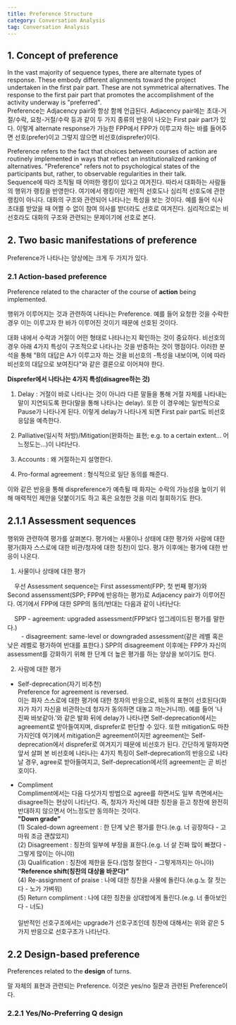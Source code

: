 ```yaml
---
title: Preference Structure
category: Conversation Analysis
tag: Conversation Analysis
---
```


## 1. Concept of preference

In the vast majority of sequence types, there are alternate types of response. These embody different alignments toward  the project undertaken in the first pair part. These are not symmetrical alternatives. The response to the first pair part that promotes the accomplishment of the activity underway is "preferred".  
Preference는 Adjacency pair와 항상 함께 언급된다. Adjacency pair에는 초대-거절/수락, 요청-거절/수락 등과 같이 두 가지 종류의 반응이 나오는 First pair part가 있다. 이렇게 alternate response가 가능한 FPP에서 FPP가 이루고자 하는 바를 들어주면 선호(prefer)이고 그렇지 않으면 비선호(disprefer)이다.

Preference refers to the fact that choices between courses of action are routinely implemented in ways that reflect an institutionalized ranking of alternatives. "Preference" refers not to psychological states of the participants but, rather, to observable regularities in their talk.  
Sequence에 따라 조직될 때 어떠한 랭킹이 있다고 여겨진다. 따라서 대화하는 사람들의 행위가 랭킹을 반영한다. 여기에서 랭킹이란 개인적 선호도나 심리적 선호도에 관한 랭킹이 아니다. 대화의 구조와 관련되어 나타나는 특성을 보는 것이다. 예를 들어 식사 초대를 받았을 때 어쩔 수 없이 참여 의사를 받더라도 선호로 여겨진다. 심리적으로는 비선호라도 대화의 구조와 관련되는 문제이기에 선호로 본다.

## 2. Two basic manifestations of preference

Preference가 나타나는 양상에는 크게 두 가지가 있다.

### 2.1 Action-based preference 

Preference related to the character of the course of **action** being implemented. 

행위가 이루어지는 것과 관련하여 나타나는 Preference. 예를 들어 요청한 것을 수락한 경우 이는 이루고자 한 바가 이루어진 것이기 때문에 선호된 것이다.

대화 내에서 수락과 거절이 어떤 형태로 나타나는지 확인하는 것이 중요하다. 비선호의 경우 아래 4가지 특성이 구조적으로 나타나는 것을 반증하는 것이 맹점이다. 이러한 분석을 통해 "B의 대답은 A가 이루고자 하는 것을 비선호의 -특성을 내보이며, 이에 따라 비선호의 대답으로 보여진다"와 같은 결론으로 이어져야 한다.

**Disprefer에서 나타나는 4가지 특성(disagree하는 것)**

1) Delay : 거절이 바로 나타나는 것이 아니라 다른 말들을 통해 거절 자체를 나타내는 말이 지연되도록 한다(말을 통해 나타나는 delay). 또한 이 경우에는 일반적으로 Pause가 나타나게 된다. 이렇게 delay가 나타나게 되면 First pair part도 비선호 응답을 예측한다.

2) Palliative(일시적 처방)/Mitigation(완화하는 표현; e.g. to a certain extent... 어느정도는...)이 나타난다.

3) Accounts : 왜 거절하는지 설명한다.

4) Pro-formal agreement : 형식적으로 일단 동의를 해준다.

이와 같은 반응을 통해 dispreference가 예측될 때 화자는 수락의 가능성을 높이기 위해 매력적인 제안을 덧붙이기도 하고 혹은 요청한 것을 미리 철회하기도 한다.

## 2.1.1 Assessment sequences

행위와 관련하여 평가를 살펴본다. 평가에는 사물이나 상태에 대한 평가와 사람에 대한 평가(화자 스스로에 대한 비관/청자에 대한 칭찬)이 있다. 평가 이후에는 평가에 대한 반응이 나온다.

1) 사물이나 상태에 대한 평가

&nbsp;&nbsp;&nbsp;&nbsp;우선 Assessment sequence는 First assessment(FPP; 첫 번째 평가)와 Second assenssment(SPP; FPP에 반응하는 평가)로 Adjacency pair가 이루어진다. 여기에서 FPP에 대한 SPP의 동의/반대는 다음과 같이 나타난다:

&nbsp;&nbsp;&nbsp;&nbsp;SPP - agreement: upgraded assessment(FPP보다 업그레이드된 평가를 말한다.)  
&nbsp;&nbsp;&nbsp;&nbsp;&nbsp;&nbsp;&nbsp;&nbsp;- disagreement: same-level or downgraded assessment(같은 레벨 혹은 낮은 레벨로 평가하여 반대를 표한다.) SPP의 disagreement 이후에는 FPP가 자신의 assessment를 강화하기 위해 한 단계 더 높은 평가를 하는 양상을 보이기도 한다.

2) 사람에 대한 평가

- Self-deprecation(자기 비추천)  
Preference for agreement is reversed.  
이는 화자 스스로에 대한 평가에 대한 청자의 반응으로, 비동의 표현이 선호된다(화자가 자기 자신을 비관하는데 청자가 동의하면 대놓고 까는거니까). 예를 들어 '나 진짜 바보같아.'와 같은 발화 뒤에 delay가 나타나면 Self-deprecation에서는 agreement로 받아들여지며, disprefer로 판단할 수 있다. 또한 mitigation도 마찬가지인데 여기에서 mitigation은 agreement이지만 agreement는 Self-deprecation에서 disprefer로 여겨지기 때문에 비선호가 된다. 간단하게 말하자면 앞서 살펴 본 비선호에 나타나는 4가지 특징이 Self-deprecation의 반응으로 나타날 경우, agree로 받아들여지고, Self-deprecation에서의 agreement는 곧 비선호이다.

- Compliment  
Compliment에서는 다음 다섯가지 방법으로 agree를 하면서도 일부 측면에서는 disagree하는 현상이 나타난다. 즉, 청자가 자신에 대한 칭찬을 듣고 창찬에 완전히 반대하지 않으면서 어느정도만 동의하는 것이다.  
**"Down grade"**  
(1) Scaled-down agreement : 한 단계 낮은 평가를 한다.(e.g. 너 굉장하다 - 고마워 조금 괜찮았지)  
(2) Disagreement : 칭찬의 일부에 부정을 표한다.(e.g. 너 살 진짜 많이 빠졌다 - 그렇게 많이는 아니야)  
(3) Qualification : 칭찬에 제한을 둔다.(엄청 잘한다 - 그렇게까지는 아니야)  
**"Reference shift(칭찬의 대상을 바꾼다)"**  
(4) Re-assignment of praise : 나에 대한 칭찬을 사물에 돌린다.(e.g.노 잘 젓는다 - 노가 가벼워)  
(5) Return compliment : 나에 대한 칭찬을 상대방에게 돌린다.(e.g. 너 좋아보인다 - 너도)  
<br>일반적인 선호구조에서는 upgrade가 선호구조인데 칭찬에 대해서는 위와 같은 5가지 반응으로 선호구조가 나타난다.

## 2.2 Design-based preference

Preferences related to the **design** of turns. 

말 자체의 표현과 관련되는 Preference. 이것은 yes/no 질문과 관련된 Preference이다. 

### 2.2.1 Yes/No-Preferring Q design
